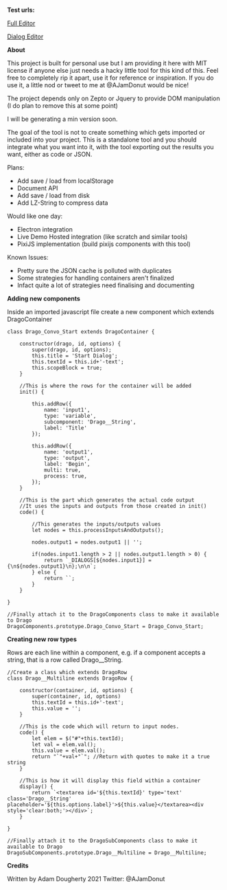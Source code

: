 **Test urls:**

[Full Editor](https://ajamdonut.github.io/Drago/editor_blueprint.html?fresh=true)

[Dialog Editor](https://ajamdonut.github.io/Drago/editor_blueprint.html?mode=dialog&fresh=true)

**About**

This project is built for personal use but I am providing it here with MIT license if anyone else just needs a hacky little tool for this kind of this. Feel free to completely rip it apart, use it for reference or inspiration. If you do use it, a little nod or tweet to me at @AJamDonut would be nice!

The project depends only on Zepto or Jquery to provide DOM manipulation (I do plan to remove this at some point)

I will be generating a min version soon.

The goal of the tool is not to create something which gets imported or included into your project. This is a standalone tool and you should integrate what you want into it, with the tool exporting out the results you want, either as code or JSON.

Plans:

- Add save / load from localStorage
- Document API
- Add save / load from disk
- Add LZ-String to compress data

Would like one day:

- Electron integration
- Live Demo Hosted integration (like scratch and similar tools)
- PixiJS implementation (build pixijs components with this tool)

Known Issues:

- Pretty sure the JSON cache is polluted with duplicates
- Some strategies for handling containers aren't finalized
- Infact quite a lot of strategies need finalising and documenting


**Adding new components**

Inside an imported javascript file create a new component which extends DragoContainer


```
class Drago_Convo_Start extends DragoContainer {

    constructor(drago, id, options) {
        super(drago, id, options);
        this.title = 'Start Dialog';
        this.textId = this.id+'-text';
        this.scopeBlock = true;
    }

    //This is where the rows for the container will be added
    init() {

        this.addRow({
            name: 'input1',
            type: 'variable',
            subcomponent: 'Drago__String',
            label: 'Title'
        });

        this.addRow({
            name: 'output1',
            type: 'output',
            label: 'Begin',
            multi: true,
            process: true,
        });
    }

    //This is the part which generates the actual code output
    //It uses the inputs and outputs from those created in init()
    code() {

        //This generates the inputs/outputs values
        let nodes = this.processInputsAndOutputs();

        nodes.output1 = nodes.output1 || '';

        if(nodes.input1.length > 2 || nodes.output1.length > 0) {
            return `_DIALOGS[${nodes.input1}] = {\n${nodes.output1}\n};\n\n`;
        } else {
            return ``;
        }
    }

}

//Finally attach it to the DragoComponents class to make it available to Drago
DragoComponents.prototype.Drago_Convo_Start = Drago_Convo_Start;

```

**Creating new row types**

Rows are each line within a component, e.g. if a component accepts a string, that is a row called Drago__String.

```
//Create a class which extends DragoRow
class Drago__Multiline extends DragoRow {

    constructor(container, id, options) {
        super(container, id, options)
        this.textId = this.id+'-text';
        this.value = '';
    }

    //This is the code which will return to input nodes.
    code() {
        let elem = $("#"+this.textId);
        let val = elem.val();
        this.value = elem.val();
        return "`"+val+"`"; //Return with quotes to make it a true string
    }

    //This is how it will display this field within a container
    display() {
        return `<textarea id='${this.textId}' type='text' class='Drago__String' placeholder='${this.options.label}'>${this.value}</textarea><div style='clear:both;'></div>`;
    }
    
}

//Finally attach it to the DragoSubComponents class to make it available to Drago
DragoSubComponents.prototype.Drago__Multiline = Drago__Multiline;

```

**Credits**

Written by Adam Dougherty 2021 Twitter: @AJamDonut